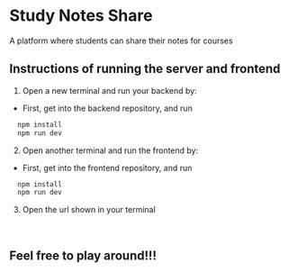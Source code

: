 # Study Notes Share
A platform where students can share their notes for courses


## Instructions of running the server and frontend

1. Open a new terminal and run your backend by:  
- First, get into the backend repository, and run
 ```sh
   npm install
   npm run dev
 ```
2. Open another terminal and run the frontend by:  
- First, get into the frontend repository, and run
```sh
  npm install
  npm run dev
```
3. Open the url shown in your terminal

<br>

## Feel free to play around!!!

